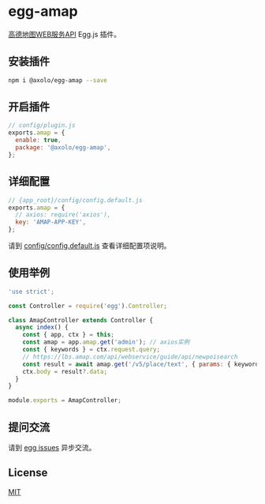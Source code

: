 # egg-amap

[高德地图WEB服务API] Egg.js 插件。

## 安装插件

```bash
npm i @axolo/egg-amap --save
```

## 开启插件

```js
// config/plugin.js
exports.amap = {
  enable: true,
  package: '@axolo/egg-amap',
};
```

## 详细配置

```js
// {app_root}/config/config.default.js
exports.amap = {
  // axios: require('axios'),
  key: 'AMAP-APP-KEY',
};
```

请到 [config/config.default.js](config/config.default.js) 查看详细配置项说明。


## 使用举例

```js
'use strict';

const Controller = require('egg').Controller;

class AmapController extends Controller {
  async index() {
    const { app, ctx } = this;
    const amap = app.amap.get('admin'); // axios实例
    const { keywords } = ctx.request.query;
    // https://lbs.amap.com/api/webservice/guide/api/newpoisearch
    const result = await amap.get('/v5/place/text', { params: { keywords } });
    ctx.body = result?.data;
  }
}

module.exports = AmapController;
```

## 提问交流

请到 [egg issues](https://github.com/axolo/egg-amap/issues) 异步交流。

## License

[MIT](LICENSE)

[高德地图WEB服务API]: https://lbs.amap.com/api/webservice/summary